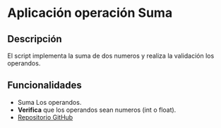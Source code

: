 # Aplicación operación Suma
## Descripción
El script implementa la suma de dos numeros y realiza la validación los operandos.
## Funcionalidades
- Suma Los operandos.
- **Verifica** que los operandos sean numeros (int o float).
- [Repositorio GitHub](https://github.com/Jorgecruz768/operacion_suma.git)
